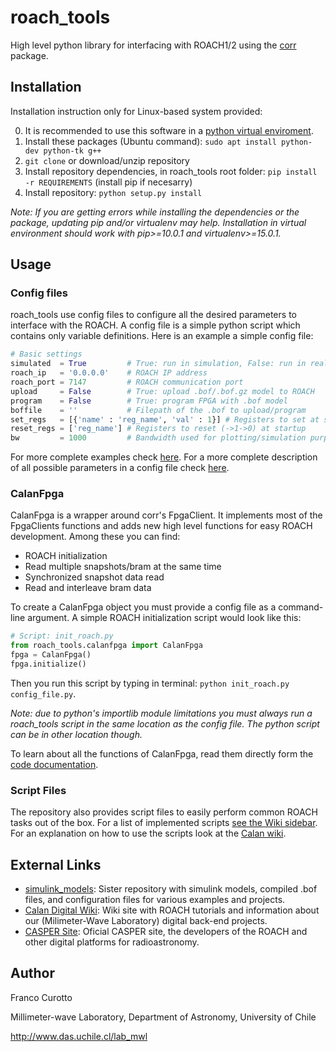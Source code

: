# roach_tools

High level python library for interfacing with ROACH1/2 using the [corr](https://github.com/ska-sa/corr) package.

## Installation

Installation instruction only for Linux-based system provided:

0. It is recommended to use this software in a [python virtual enviroment](https://virtualenv.pypa.io/en/stable/).
1. Install these packages (Ubuntu command): `sudo apt install python-dev python-tk g++`
2. `git clone` or download/unzip repository
3. Install repository dependencies, in roach_tools root folder: `pip install -r REQUIREMENTS` (install pip if necesarry)
4. Install repository: `python setup.py install`

*Note: If you are getting errors while installing the dependencies or the package, updating pip and/or virtualenv may help. Installation in virtual environment should work with pip>=10.0.1 and virtualenv>=15.0.1.*

## Usage

### Config files

roach_tools use config files to configure all the desired parameters to interface with the ROACH. A config file is a simple python script which contains only variable definitions. Here is an example a simple config file:

```python
# Basic settings
simulated  = True         # True: run in simulation, False: run in real ROACH
roach_ip   = '0.0.0.0'    # ROACH IP address
roach_port = 7147         # ROACH communication port
upload     = False        # True: upload .bof/.bof.gz model to ROACH
program    = False        # True: program FPGA with .bof model
boffile    = ''           # Filepath of the .bof to upload/program
set_regs   = [{'name' : 'reg_name', 'val' : 1}] # Registers to set at startup
reset_regs = ['reg_name'] # Registers to reset (->1->0) at startup
bw         = 1000         # Bandwidth used for plotting/simulation purposes (in MHz)
```
For more complete examples check [here](https://github.com/FrancoCalan/roach_tools/tree/master/examples/config_files). For a more complete description of all possible parameters in a config file check [here](https://github.com/FrancoCalan/roach_tools/wiki/Config-File-Parameters).

### CalanFpga

CalanFpga is a wrapper around corr's FpgaClient. It implements most of the FpgaClients functions and adds new high level functions for easy ROACH development. Among these you can find:

* ROACH initialization
* Read multiple snapshots/bram at the same time
* Synchronized snapshot data read
* Read and interleave bram data

To create a CalanFpga object you must provide a config file as a command-line argument. A simple ROACH initialization script would look like this:

```python
# Script: init_roach.py
from roach_tools.calanfpga import CalanFpga
fpga = CalanFpga()
fpga.initialize()
```

Then you run this script by typing in terminal: `python init_roach.py config_file.py`. 

*Note: due to python's importlib module limitations you must always run a roach_tools script in the same location as the config file. The python script can be in other location though.*

To learn about all the functions of CalanFpga, read them directly form the [code documentation](https://github.com/FrancoCalan/roach_tools/blob/master/src/calanfpga.py).

### Script Files

The repository also provides script files to easily perform common ROACH tasks out of the box. For a list of implemented scripts [see the Wiki sidebar](https://github.com/FrancoCalan/roach_tools/wiki). For an explanation on how to use the scripts look at the [Calan wiki](https://sites.google.com/site/calandigital/home/tutorials/roach_tools-and-calanfpga).

## External Links
* [simulink_models](https://github.com/FrancoCalan/simulink_models): Sister repository with simulink models, compiled .bof files, and configuration files for various examples and projects.
* [Calan Digital Wiki](https://sites.google.com/site/calandigital/): Wiki site with ROACH tutorials and information about our (Milimeter-Wave Laboratory) digital back-end projects.
* [CASPER Site](https://casper.berkeley.edu/): Oficial CASPER site, the developers of the ROACH and other digital platforms for radioastronomy.

## Author
Franco Curotto

Millimeter-wave Laboratory, Department of Astronomy, University of Chile

http://www.das.uchile.cl/lab_mwl
